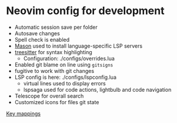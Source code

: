 # Neovim config for development

* Automatic session save per folder
* Autosave changes
* Spell check is enabled
* [Mason](https://github.com/williamboman/mason.nvim) used to install language-specific LSP servers
* [treesitter](https://github.com/nvim-treesitter/nvim-treesitter) for syntax highlighting
    * Configuration: ./configs/overrides.lua
* Enabled git blame on line using `gitsigns`
* fugitive to work with git changes
* LSP config is here: ./configs/lspconfig.lua
    * virtual lines used to display errors
    * lspsaga used for code actions, lightbulb and code navigation
* Telescope for overall search
* Customized icons for files git state

[Key mappings](./KEYMAP.md)
